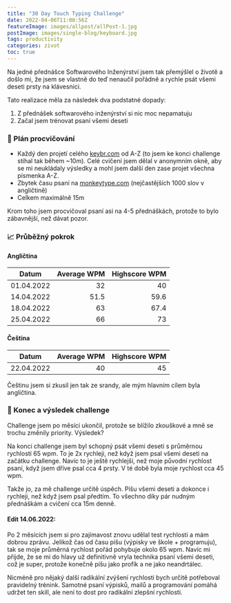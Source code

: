 ```yaml
---
title: "30 Day Touch Typing Challenge"
date: 2022-04-06T11:08:56Z
featureImage: images/allpost/allPost-1.jpg
postImage: images/single-blog/keyboard.jpg
tags: productivity
categories: zivot
toc: true
---
```


Na jedné přednášce Softwarového Inženýrství jsem tak přemýšlel o životě a došlo mi, že jsem se vlastně do teď nenaučil pořádně a rychle psát všemi deseti prsty na klávesnici.

Tato realizace měla za následek dva podstatné dopady:

1. Z přednášek softwarového inženýrství si nic moc nepamatuju
2. Začal jsem trénovat psaní všemi deseti

### 📅 Plán procvičování

- Každý den projetí celého [keybr.com](https://www.keybr.com/) od A-Z (to jsem ke konci challenge stíhal tak během ~10m). Celé cvičení jsem dělal v anonymním okně, aby se mi neukládaly výsledky a mohl jsem další den zase projet všechna písmenka A-Z.
- Zbytek času psaní na [monkeytype.com](https://monkeytype.com/) (nejčastějších 1000 slov v angličtině)
- Celkem maximálně 15m

Krom toho jsem procvičoval psaní asi na 4-5 přednáškách, protože to bylo zábavnější, než dávat pozor.

### 📈 Průběžný pokrok

#### Angličtina

| Datum      | Average WPM | Highscore WPM |
| ---------- | ----------: | ------------: |
| 01.04.2022 |          32 |            40 |
| 14.04.2022 |        51.5 |          59.6 |
| 18.04.2022 |          63 |          67.4 |
| 25.04.2022 |          66 |            73 |

#### Čeština

| Datum      | Average WPM | Highscore WPM |
| ---------- | ----------: | ------------: |
| 22.04.2022 |          40 |            45 |

Češtinu jsem si zkusil jen tak ze srandy, ale mým hlavním cílem byla angličtina.

### 🏁 Konec a výsledek challenge

Challenge jsem po měsíci ukončil, protože se blížilo zkouškové a mně se trochu změnily priority. Výsledek?

Na konci challenge jsem byl schopný psát všemi deseti s průměrnou rychlostí 65 wpm. To je 2x rychleji, než když jsem psal všemi deseti na začátku challenge. Navíc to je ještě rychlejší, než moje původní rychlost psaní, když jsem dříve psal cca 4 prsty. V té době byla moje rychlost cca 45 wpm.

Takže jo, za mě challenge určitě úspěch. Píšu všemi deseti a dokonce i rychleji, než když jsem psal předtím. To všechno díky pár nudným přednáškám a cvičení cca 15m denně.

#### Edit 14.06.2022:

Po 2 měsících jsem si pro zajímavost znovu udělal test rychlosti a mám dobrou zprávu. Jelikož čas od času píšu (výpisky ve škole + programuju), tak se moje průměrná rychlost pořád pohybuje okolo 65 wpm. Navíc mi přijde, že se mi do hlavy už definitivně vryla technika psaní všemi deseti, což je super, protože konečně píšu jako profík a ne jako neandrtálec.

Nicméně pro nějaký další radikální zvýšení rychlosti bych určitě potřeboval pravidelný trénink. Samotné psaní výpisků, mailů a programování pomáhá udržet ten skill, ale není to dost pro radikální zlepšní rychlosti.
